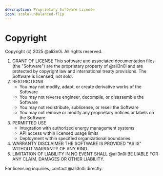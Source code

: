 ```yaml
---
description: Proprietary Software License
icon: scale-unbalanced-flip
---
```


# Copyright

Copyright (c) 2025 @ali3n0i. All rights reserved.

1. GRANT OF LICENSE This software and associated documentation files (the "Software") are the proprietary property of @ali3n0i and are protected by copyright law and international treaty provisions. The Software is licensed, not sold.
2. RESTRICTIONS
   * You may not modify, adapt, or create derivative works of the Software
   * You may not reverse engineer, decompile, or disassemble the Software
   * You may not redistribute, sublicense, or resell the Software
   * You may not remove or modify any proprietary notices or labels on the Software
3. PERMITTED USE
   * Integration with authorized energy management systems
   * API access within licensed usage limits
   * Deployment within specified organizational boundaries
4. WARRANTY DISCLAIMER THE SOFTWARE IS PROVIDED "AS IS" WITHOUT WARRANTY OF ANY KIND.
5. LIMITATION OF LIABILITY IN NO EVENT SHALL @ali3n0i BE LIABLE FOR ANY CLAIM, DAMAGES OR OTHER LIABILITY.

For licensing inquiries, contact @ali3n0i directly.

